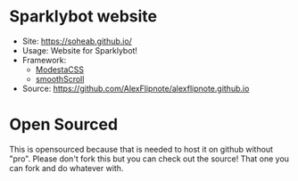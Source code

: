 # Sparklybot website

- Site: https://soheab.github.io/
- Usage: Website for Sparklybot!
- Framework:
  - [ModestaCSS](https://github.com/AlexFlipnote/ModestaCSS)
  - [smoothScroll](https://github.com/alicelieutier/smoothScroll)
- Source: https://github.com/AlexFlipnote/alexflipnote.github.io

# Open Sourced

This is opensourced because that is needed to host it on github without "pro". Please don't fork this but you can check out the source! That one you can fork and do whatever with.

